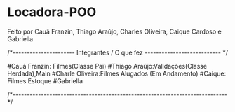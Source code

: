 # Locadora-POO
Feito por Cauã Franzin, Thiago Araújo, Charles Oliveira, Caique Cardoso e Gabriella

/*---------------------- Integrantes / O que fez --------------------------- */

#Cauã Franzin: Filmes(Classe Pai) 
#Thiago Araújo:Validações(Classe Herdada),Main
#Charle Oliveira:Filmes Alugados (Em Andamento)
#Caique: Filmes Estoque
#Gabriella

/*---------------------------------------------------------------------------- */




